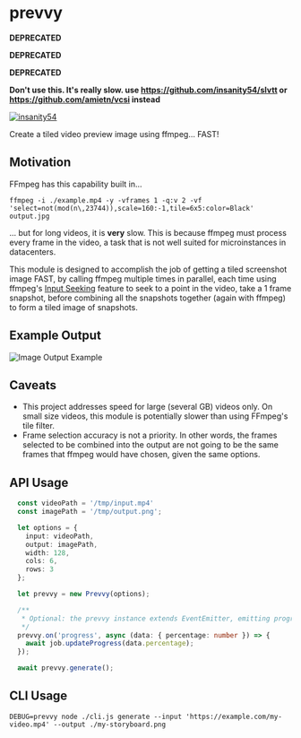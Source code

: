 # prevvy

**DEPRECATED**

**DEPRECATED**

**DEPRECATED**

**Don't use this. It's really slow. use https://github.com/insanity54/slvtt or https://github.com/amietn/vcsi instead**

[![insanity54](https://circleci.com/gh/insanity54/prevvy.svg?style=svg)](https://app.circleci.com/pipelines/github/insanity54/prevvy)


Create a tiled video preview image using ffmpeg... FAST!

## Motivation

FFmpeg has this capability built in...

```
ffmpeg -i ./example.mp4 -y -vframes 1 -q:v 2 -vf 'select=not(mod(n\,23744)),scale=160:-1,tile=6x5:color=Black' output.jpg
```

... but for long videos, it is **very** slow. This is because ffmpeg must process every frame in the video, a task that is not well suited for microinstances in datacenters.

This module is designed to accomplish the job of getting a tiled screenshot image FAST, by calling ffmpeg multiple times in parallel, each time using ffmpeg's [Input Seeking](https://trac.ffmpeg.org/wiki/Seeking) feature to seek to a point in the video, take a 1 frame snapshot, before combining all the snapshots together (again with ffmpeg) to form a tiled image of snapshots.

## Example Output

![Image Output Example](https://raw.githubusercontent.com/insanity54/prevvy/main/example-image.png)

## Caveats

  * This project addresses speed for large (several GB) videos only. On small size videos, this module is potentially slower than using FFmpeg's tile filter.
  * Frame selection accuracy is not a priority. In other words, the frames selected to be combined into the output are not going to be the same frames that ffmpeg would have chosen, given the same options.

## API Usage

```ts
  const videoPath = '/tmp/input.mp4'
  const imagePath = '/tmp/output.png';

  let options = {
    input: videoPath,
    output: imagePath,
    width: 128,
    cols: 6,
    rows: 3
  };

  let prevvy = new Prevvy(options);

  /**
   * Optional: the prevvy instance extends EventEmitter, emitting progress events.
   */
  prevvy.on('progress', async (data: { percentage: number }) => {
    await job.updateProgress(data.percentage);
  });

  await prevvy.generate();
```

## CLI Usage

```
DEBUG=prevvy node ./cli.js generate --input 'https://example.com/my-video.mp4' --output ./my-storyboard.png
```
